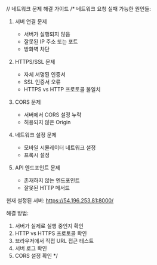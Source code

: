 // 네트워크 문제 해결 가이드
/\*
네트워크 요청 실패 가능한 원인들:

1. 서버 연결 문제

   - 서버가 실행되지 않음
   - 잘못된 IP 주소 또는 포트
   - 방화벽 차단

2. HTTPS/SSL 문제

   - 자체 서명된 인증서
   - SSL 인증서 오류
   - HTTPS vs HTTP 프로토콜 불일치

3. CORS 문제

   - 서버에서 CORS 설정 누락
   - 허용되지 않은 Origin

4. 네트워크 설정 문제

   - 모바일 시뮬레이터 네트워크 설정
   - 프록시 설정

5. API 엔드포인트 문제
   - 존재하지 않는 엔드포인트
   - 잘못된 HTTP 메서드

현재 설정된 서버: https://54.196.253.81:8000/

해결 방법:

1. 서버가 실제로 실행 중인지 확인
2. HTTP vs HTTPS 프로토콜 확인
3. 브라우저에서 직접 URL 접근 테스트
4. 서버 로그 확인
5. CORS 설정 확인
   \*/
